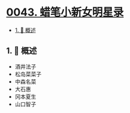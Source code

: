# [0043. 蜡笔小新女明星录](https://github.com/tnotesjs/TNotes.notes/tree/main/notes/0043.%20%E8%9C%A1%E7%AC%94%E5%B0%8F%E6%96%B0%E5%A5%B3%E6%98%8E%E6%98%9F%E5%BD%95)

<!-- region:toc -->

- [1. 📝 概述](#1--概述)

<!-- endregion:toc -->

## 1. 📝 概述

- 酒井法子
- 松岛菜菜子
- 中森名菜
- 大石惠
- 冈本夏生
- 山口智子

<BilibiliOutsidePlayer id="BV1a54y167n6" />
